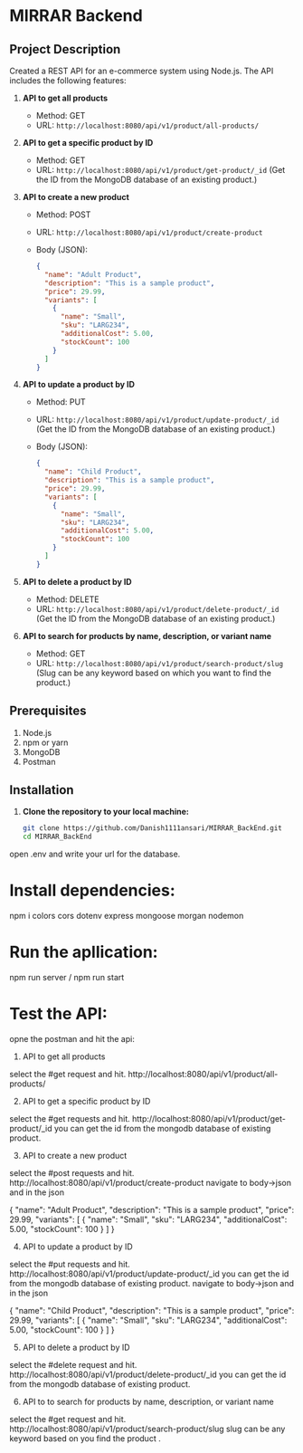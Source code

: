 # MIRRAR Backend

## Project Description

Created a REST API for an e-commerce system using Node.js. The API includes the following features:

1. **API to get all products**
   - Method: GET
   - URL: `http://localhost:8080/api/v1/product/all-products/`

2. **API to get a specific product by ID**
   - Method: GET
   - URL: `http://localhost:8080/api/v1/product/get-product/_id`
     (Get the ID from the MongoDB database of an existing product.)

3. **API to create a new product**
   - Method: POST
   - URL: `http://localhost:8080/api/v1/product/create-product`
   - Body (JSON):

     ```json
     {
       "name": "Adult Product",
       "description": "This is a sample product",
       "price": 29.99,
       "variants": [
         {
           "name": "Small",
           "sku": "LARG234",
           "additionalCost": 5.00,
           "stockCount": 100
         }
       ]
     }
     ```

4. **API to update a product by ID**
   - Method: PUT
   - URL: `http://localhost:8080/api/v1/product/update-product/_id`
     (Get the ID from the MongoDB database of an existing product.)
   - Body (JSON):

     ```json
     {
       "name": "Child Product",
       "description": "This is a sample product",
       "price": 29.99,
       "variants": [
         {
           "name": "Small",
           "sku": "LARG234",
           "additionalCost": 5.00,
           "stockCount": 100
         }
       ]
     }
     ```

5. **API to delete a product by ID**
   - Method: DELETE
   - URL: `http://localhost:8080/api/v1/product/delete-product/_id`
     (Get the ID from the MongoDB database of an existing product.)

6. **API to search for products by name, description, or variant name**
   - Method: GET
   - URL: `http://localhost:8080/api/v1/product/search-product/slug`
     (Slug can be any keyword based on which you want to find the product.)

## Prerequisites

1. Node.js
2. npm or yarn
3. MongoDB
4. Postman

## Installation

1. **Clone the repository to your local machine:**
   ```bash
   git clone https://github.com/Danish1111ansari/MIRRAR_BackEnd.git
   cd MIRRAR_BackEnd

open .env and write your url for the database.

# Install dependencies:
npm i  colors cors dotenv express mongoose morgan nodemon

# Run the apllication:
npm run server / npm run start 

# Test the API:
opne the postman and hit the api:

1. API to get all products

select the #get request and hit.
http://localhost:8080/api/v1/product/all-products/

2. API to get a specific product by ID

select the #get requests and hit.
http://localhost:8080/api/v1/product/get-product/_id
you can get the id from the mongodb database of existing product.

3. API to create a new product

select the #post requests and hit.
http://localhost:8080/api/v1/product/create-product
navigate to body->json 
and in the json 

{
  "name": "Adult Product",
  "description": "This is a sample product",
  "price": 29.99,
  "variants": [
    {
      "name": "Small",
      "sku": "LARG234",
      "additionalCost": 5.00,
      "stockCount": 100
    }
  ]
}


4. API to update a product by ID


select the #put requests and hit.
http://localhost:8080/api/v1/product/update-product/_id
you can get the id from the mongodb database of existing product.
navigate to body->json 
and in the json 

{
  "name": "Child Product",
  "description": "This is a sample product",
  "price": 29.99,
  "variants": [
{
      "name": "Small",
      "sku": "LARG234",
      "additionalCost": 5.00,
      "stockCount": 100
    }
  ]
}

5. API to delete a product by ID
   
select the #delete request and hit.
http://localhost:8080/api/v1/product/delete-product/_id
you can get the id from the mongodb database of existing product.

6. API to to search for products by name, description, or variant name


select the #get request and hit.
http://localhost:8080/api/v1/product/search-product/slug
slug can be any keyword based on you find the product .


    
